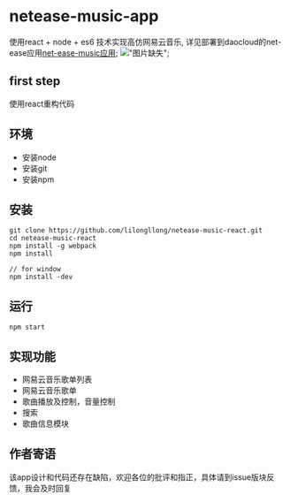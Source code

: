 # netease-music-app
使用react + node + es6 技术实现高仿网易云音乐, 详见部署到daocloud的net-ease应用[net-ease-music应用](http://devin6-net-ease.daoapp.io/);
!["图片缺失"](https://github.com/lilongllong/netease-music-react/blob/master/docs/netease-music-juke-music.png?raw=true);
## first step
使用react重构代码

## 环境
- 安装node
- 安装git
- 安装npm

## 安装
```
git clone https://github.com/lilongllong/netease-music-react.git
cd netease-music-react
npm install -g webpack
npm install

// for window
npm install -dev

```
## 运行
```
npm start
```

## 实现功能
- 网易云音乐歌单列表
- 网易云音乐歌单
- 歌曲播放及控制，音量控制
- 搜索
- 歌曲信息模块

## 作者寄语
该app设计和代码还存在缺陷，欢迎各位的批评和指正，具体请到issue版块反馈，我会及时回复
